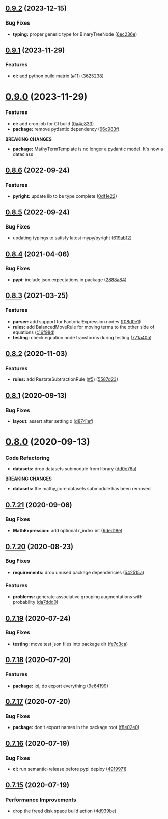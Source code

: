 ## [0.9.2](https://github.com/mathy/mathy_core/compare/v0.9.1...v0.9.2) (2023-12-15)

### Bug Fixes

- **typing:** proper generic type for BinaryTreeNode ([6ec236e](https://github.com/mathy/mathy_core/commit/6ec236e0b70e47b9f8e03a3f0ac54d872c3c0fb4))

## [0.9.1](https://github.com/mathy/mathy_core/compare/v0.9.0...v0.9.1) (2023-11-29)

### Features

- **ci:** add python build matrix ([#11](https://github.com/mathy/mathy_core/issues/11)) ([3625238](https://github.com/mathy/mathy_core/commit/3625238a7922aba686c66158a839fbe6013b84a4))

# [0.9.0](https://github.com/mathy/mathy_core/compare/v0.8.6...v0.9.0) (2023-11-29)

### Features

- **ci:** add cron job for CI build ([0a4e833](https://github.com/mathy/mathy_core/commit/0a4e83350bed9c2e654981ea7cd56b55d326cd1c))
- **package:** remove pydantic dependency ([66c983f](https://github.com/mathy/mathy_core/commit/66c983f252d22a2d0a9287b2de1f2ad70bcc85ad))

**BREAKING CHANGES**

- **package:** MathyTermTemplate is no longer a pydantic model. It's now a dataclass

## [0.8.6](https://github.com/mathy/mathy_core/compare/v0.8.5...v0.8.6) (2022-09-24)

### Features

- **pyright:** update lib to be type complete ([0df1e22](https://github.com/mathy/mathy_core/commit/0df1e220d0235fd29bbd877ffe34fb79a8e1e448))

## [0.8.5](https://github.com/mathy/mathy_core/compare/v0.8.4...v0.8.5) (2022-09-24)

### Bug Fixes

- updating typings to satisfy latest mypy/pyright ([619ab12](https://github.com/mathy/mathy_core/commit/619ab12677372d0d6cc50196309adf026bc64e9d))

## [0.8.4](https://github.com/mathy/mathy_core/compare/v0.8.3...v0.8.4) (2021-04-06)

### Bug Fixes

- **pypi:** include json expectations in package ([2888a84](https://github.com/mathy/mathy_core/commit/2888a844a5e8bba938115a4ea2d2068ab5b9654d))

## [0.8.3](https://github.com/mathy/mathy_core/compare/v0.8.2...v0.8.3) (2021-03-25)

### Features

- **parser:** add support for FactorialExpression nodes ([f08d0e1](https://github.com/mathy/mathy_core/commit/f08d0e191c77f49c11a0fa78b43d3449f94b5bd0))
- **rules:** add BalancedMoveRule for moving terms to the other side of equations ([c16f98d](https://github.com/mathy/mathy_core/commit/c16f98d4ae6d33e4e05f38980038e951a7e0c047))
- **testing:** check equation node transforms during testing ([771a40a](https://github.com/mathy/mathy_core/commit/771a40a83c54e637c01adcfd63ed314f417091db))

## [0.8.2](https://github.com/mathy/mathy_core/compare/v0.8.1...v0.8.2) (2020-11-03)

### Features

- **rules:** add RestateSubtractionRule ([#5](https://github.com/mathy/mathy_core/issues/5)) ([5587d23](https://github.com/mathy/mathy_core/commit/5587d2308a8fe9e48e7680e122196d571349aa16))

## [0.8.1](https://github.com/mathy/mathy_core/compare/v0.8.0...v0.8.1) (2020-09-13)

### Bug Fixes

- **layout:** assert after setting x ([d8741ef](https://github.com/mathy/mathy_core/commit/d8741ef740f016c2430079164073cb376fecafd3))

# [0.8.0](https://github.com/mathy/mathy_core/compare/v0.7.21...v0.8.0) (2020-09-13)

### Code Refactoring

- **datasets:** drop datasets submodule from library ([dd0c76a](https://github.com/mathy/mathy_core/commit/dd0c76ab31280479af5374b127c0d71217a6a5bb))

**BREAKING CHANGES**

- **datasets:** the mathy_core.datasets submodule has been removed

## [0.7.21](https://github.com/mathy/mathy_core/compare/v0.7.20...v0.7.21) (2020-09-06)

### Bug Fixes

- **MathExpression:** add optional r_index int ([6ded18e](https://github.com/mathy/mathy_core/commit/6ded18e02bae8fa09a656da779dd132440001d92))

## [0.7.20](https://github.com/mathy/mathy_core/compare/v0.7.19...v0.7.20) (2020-08-23)

### Bug Fixes

- **requirements:** drop unused package dependencies ([542515a](https://github.com/mathy/mathy_core/commit/542515a5089c2a3179a3c8b07aae0a6b98e7bfb9))

### Features

- **problems:** generate associative grouping augmentations with probability ([da7ddd0](https://github.com/mathy/mathy_core/commit/da7ddd0a44c92b5c4e702a6f4f6fe6bf6135b8f1))

## [0.7.19](https://github.com/mathy/mathy_core/compare/v0.7.18...v0.7.19) (2020-07-24)

### Bug Fixes

- **testing:** move test json files into package dir ([fe7c3ca](https://github.com/mathy/mathy_core/commit/fe7c3ca2505bb012daa4b9bef64dd8ae34d3c6ba))

## [0.7.18](https://github.com/mathy/mathy_core/compare/v0.7.17...v0.7.18) (2020-07-20)

### Features

- **package:** lol, do export everything ([9e64199](https://github.com/mathy/mathy_core/commit/9e64199290aa2e871faa775cf2ff004673d1da3f))

## [0.7.17](https://github.com/mathy/mathy_core/compare/v0.7.16...v0.7.17) (2020-07-20)

### Bug Fixes

- **package:** don't export names in the package root ([f8e02e0](https://github.com/mathy/mathy_core/commit/f8e02e0b13f26b47a9ca9d7a4de5eae64de152fe))

## [0.7.16](https://github.com/mathy/mathy_core/compare/v0.7.15...v0.7.16) (2020-07-19)

### Bug Fixes

- **ci:** run semantic-release before pypi deploy ([4919971](https://github.com/mathy/mathy_core/commit/4919971f4efcd19b42745696593d610a69bfd286))

## [0.7.15](https://github.com/mathy/mathy_core/compare/v0.7.14...v0.7.15) (2020-07-19)

### Performance Improvements

- drop the freed disk space build action ([4d939be](https://github.com/mathy/mathy_core/commit/4d939be5019ca2b4dfb967f92fc271e19b02b715))
